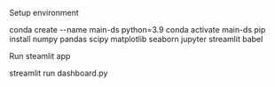 Setup environment

conda create --name main-ds python=3.9
conda activate main-ds
pip install numpy pandas scipy matplotlib seaborn jupyter streamlit babel

Run steamlit app

streamlit run dashboard.py